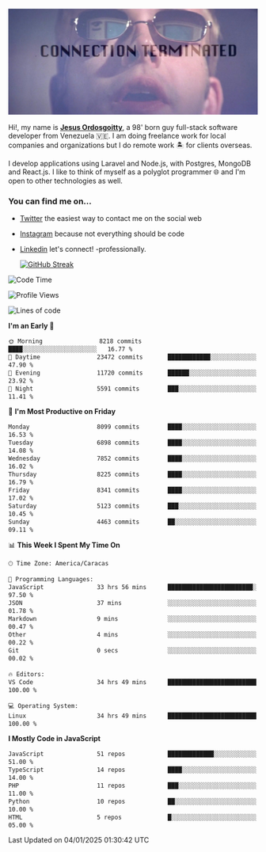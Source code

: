 ![hackers movie reference](./disconnected.jpg)

Hi!, my name is [**Jesus Ordosgoitty**](https://jodaz.dev), a 98' born guy full-stack software developer from Venezuela 🇻🇪. I am doing freelance work for local companies and organizations but I do remote work 🏝️ for clients overseas. 

I develop applications using Laravel and Node.js, with Postgres, MongoDB and React.js. I like to think of myself as a polyglot programmer 🌐 and I'm open to other technologies as well.

### You can find me on...

- [Twitter](https://twitter.com/jodaz_) the easiest way to contact me on the social web
- [Instagram](https://instagram.com/jodaz_) because not everything should be code
- [Linkedin](https://linkedin.com/in/jodaz) let's connect! -professionally.


    [![GitHub Streak](https://streak-stats.demolab.com?user=jodaz&theme=tokyonight)](https://git.io/streak-stats)

<!--START_SECTION:waka-->
![Code Time](http://img.shields.io/badge/Code%20Time-7%2C676%20hrs%2059%20mins-blue)

![Profile Views](http://img.shields.io/badge/Profile%20Views-0-blue)

![Lines of code](https://img.shields.io/badge/From%20Hello%20World%20I%27ve%20Written-82.9%20million%20lines%20of%20code-blue)

**I'm an Early 🐤** 

```text
🌞 Morning                8218 commits        ████░░░░░░░░░░░░░░░░░░░░░   16.77 % 
🌆 Daytime                23472 commits       ████████████░░░░░░░░░░░░░   47.90 % 
🌃 Evening                11720 commits       ██████░░░░░░░░░░░░░░░░░░░   23.92 % 
🌙 Night                  5591 commits        ███░░░░░░░░░░░░░░░░░░░░░░   11.41 % 
```
📅 **I'm Most Productive on Friday** 

```text
Monday                   8099 commits        ████░░░░░░░░░░░░░░░░░░░░░   16.53 % 
Tuesday                  6898 commits        ████░░░░░░░░░░░░░░░░░░░░░   14.08 % 
Wednesday                7852 commits        ████░░░░░░░░░░░░░░░░░░░░░   16.02 % 
Thursday                 8225 commits        ████░░░░░░░░░░░░░░░░░░░░░   16.79 % 
Friday                   8341 commits        ████░░░░░░░░░░░░░░░░░░░░░   17.02 % 
Saturday                 5123 commits        ███░░░░░░░░░░░░░░░░░░░░░░   10.45 % 
Sunday                   4463 commits        ██░░░░░░░░░░░░░░░░░░░░░░░   09.11 % 
```


📊 **This Week I Spent My Time On** 

```text
🕑︎ Time Zone: America/Caracas

💬 Programming Languages: 
JavaScript               33 hrs 56 mins      ████████████████████████░   97.50 % 
JSON                     37 mins             ░░░░░░░░░░░░░░░░░░░░░░░░░   01.78 % 
Markdown                 9 mins              ░░░░░░░░░░░░░░░░░░░░░░░░░   00.47 % 
Other                    4 mins              ░░░░░░░░░░░░░░░░░░░░░░░░░   00.22 % 
Git                      0 secs              ░░░░░░░░░░░░░░░░░░░░░░░░░   00.02 % 

🔥 Editors: 
VS Code                  34 hrs 49 mins      █████████████████████████   100.00 % 

💻 Operating System: 
Linux                    34 hrs 49 mins      █████████████████████████   100.00 % 
```

**I Mostly Code in JavaScript** 

```text
JavaScript               51 repos            █████████████░░░░░░░░░░░░   51.00 % 
TypeScript               14 repos            ████░░░░░░░░░░░░░░░░░░░░░   14.00 % 
PHP                      11 repos            ███░░░░░░░░░░░░░░░░░░░░░░   11.00 % 
Python                   10 repos            ██░░░░░░░░░░░░░░░░░░░░░░░   10.00 % 
HTML                     5 repos             █░░░░░░░░░░░░░░░░░░░░░░░░   05.00 % 
```




 Last Updated on 04/01/2025 01:30:42 UTC
<!--END_SECTION:waka-->
